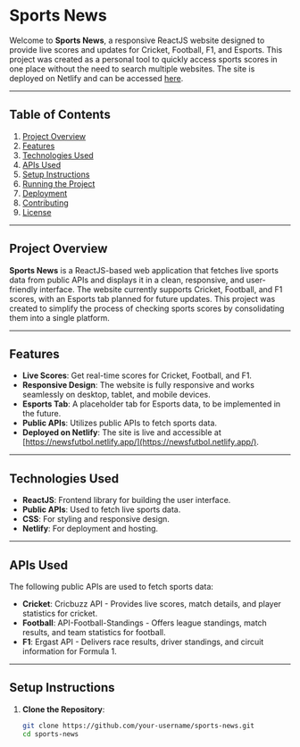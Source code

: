 # Sports News

Welcome to **Sports News**, a responsive ReactJS website designed to provide live scores and updates for Cricket, Football, F1, and Esports. This project was created as a personal tool to quickly access sports scores in one place without the need to search multiple websites. The site is deployed on Netlify and can be accessed [here](https://newsfutbol.netlify.app/).

---

## Table of Contents

1. [Project Overview](#project-overview)
2. [Features](#features)
3. [Technologies Used](#technologies-used)
4. [APIs Used](#apis-used)
5. [Setup Instructions](#setup-instructions)
6. [Running the Project](#running-the-project)
7. [Deployment](#deployment)
8. [Contributing](#contributing)
9. [License](#license)

---

## Project Overview

**Sports News** is a ReactJS-based web application that fetches live sports data from public APIs and displays it in a clean, responsive, and user-friendly interface. The website currently supports Cricket, Football, and F1 scores, with an Esports tab planned for future updates. This project was created to simplify the process of checking sports scores by consolidating them into a single platform.

---

## Features

- **Live Scores**: Get real-time scores for Cricket, Football, and F1.
- **Responsive Design**: The website is fully responsive and works seamlessly on desktop, tablet, and mobile devices.
- **Esports Tab**: A placeholder tab for Esports data, to be implemented in the future.
- **Public APIs**: Utilizes public APIs to fetch sports data.
- **Deployed on Netlify**: The site is live and accessible at [https://newsfutbol.netlify.app/](https://newsfutbol.netlify.app/).

---

## Technologies Used

- **ReactJS**: Frontend library for building the user interface.
- **Public APIs**: Used to fetch live sports data.
- **CSS**: For styling and responsive design.
- **Netlify**: For deployment and hosting.

---

## APIs Used

The following public APIs are used to fetch sports data:

- **Cricket**: Cricbuzz API - Provides live scores, match details, and player statistics for cricket.
- **Football**: API-Football-Standings - Offers league standings, match results, and team statistics for football.
- **F1**: Ergast API - Delivers race results, driver standings, and circuit information for Formula 1.

---

## Setup Instructions

1. **Clone the Repository**:
   ```bash
   git clone https://github.com/your-username/sports-news.git
   cd sports-news
